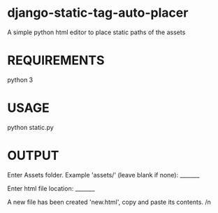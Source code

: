 # django-static-tag-auto-placer
A simple python html editor to place static paths of the assets

# REQUIREMENTS

python 3

# USAGE

python static.py 

# OUTPUT

Enter Assets folder. Example 'assets/' (leave blank if none): _______

Enter html file location: _______

A new file has been created 'new.html', copy and paste its contents. /n

